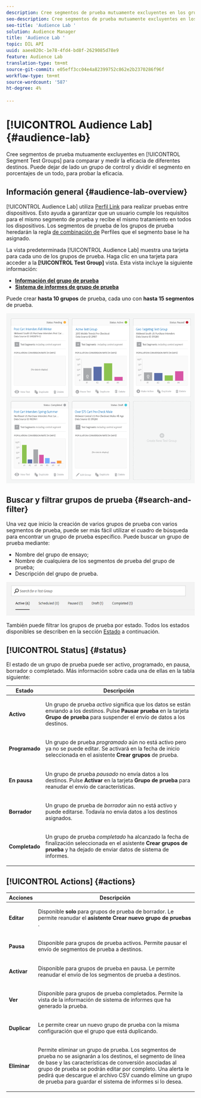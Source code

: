 ```yaml
---
description: Cree segmentos de prueba mutuamente excluyentes en los grupos de prueba de segmentos para comparar y medir la eficacia de diferentes destinos. Puede dejar de lado un grupo de control y dividir el segmento en porcentajes de un todo, para probar la eficacia.
seo-description: Cree segmentos de prueba mutuamente excluyentes en los grupos de prueba de segmentos para comparar y medir la eficacia de diferentes destinos. Puede dejar de lado un grupo de control y dividir el segmento en porcentajes de un todo, para probar la eficacia.
seo-title: 'Audience Lab '
solution: Audience Manager
title: 'Audience Lab '
topic: DIL API
uuid: aaee820c-1e78-4fd4-bd8f-2629085d78e9
feature: Audience Lab
translation-type: tm+mt
source-git-commit: e05eff3cc04e4a82399752c862e2b2370286f96f
workflow-type: tm+mt
source-wordcount: '587'
ht-degree: 4%

---
```



# [!UICONTROL Audience Lab] {#audience-lab}

Cree segmentos de prueba mutuamente excluyentes en [!UICONTROL Segment Test Groups] para comparar y medir la eficacia de diferentes destinos. Puede dejar de lado un grupo de control y dividir el segmento en porcentajes de un todo, para probar la eficacia.

## Información general {#audience-lab-overview}

[!UICONTROL Audience Lab] utiliza [Perfil Link](../../features/profile-merge-rules/merge-rules-overview.md) para realizar pruebas entre dispositivos. Esto ayuda a garantizar que un usuario cumple los requisitos para el mismo segmento de prueba y recibe el mismo tratamiento en todos los dispositivos. Los segmentos de prueba de los grupos de prueba heredarán la regla [de combinación de](../../features/profile-merge-rules/merge-rules-dashboard.md) Perfiles que el segmento base le ha asignado.

La vista predeterminada [!UICONTROL Audience Lab] muestra una tarjeta para cada uno de los grupos de prueba. Haga clic en una tarjeta para acceder a la **[!UICONTROL Test Group]** vista. Esta vista incluye la siguiente información:

* **[Información del grupo de prueba](../../features/audience-lab/audience-lab-information-view.md)**
* **[Sistema de informes de grupo de prueba](../../features/audience-lab/audience-lab-reporting-view.md)**

Puede crear **hasta 10 grupos** de prueba, cada uno con **hasta 15 segmentos** de prueba.

![](assets/test-groups-view.PNG)

## Buscar y filtrar grupos de prueba {#search-and-filter}

Una vez que inicio la creación de varios grupos de prueba con varios segmentos de prueba, puede ser más fácil utilizar el cuadro de búsqueda para encontrar un grupo de prueba específico. Puede buscar un grupo de prueba mediante:

* Nombre del grupo de ensayo;
* Nombre de cualquiera de los segmentos de prueba del grupo de prueba;
* Descripción del grupo de prueba.

![](assets/search_and_filter_audience_lab.png)

También puede filtrar los grupos de prueba por estado. Todos los estados disponibles se describen en la sección [Estado](../../features/audience-lab/audience-lab.md#status) a continuación.

## [!UICONTROL Status] {#status}

El estado de un grupo de prueba puede ser activo, programado, en pausa, borrador o completado. Más información sobre cada una de ellas en la tabla siguiente:

<table id="table_7A0388BA02E045AC971C06A22DAC2C63"> 
 <thead> 
  <tr> 
   <th colname="col1" class="entry"> Estado </th> 
   <th colname="col2" class="entry"> Descripción </th> 
  </tr> 
 </thead>
 <tbody> 
  <tr> 
   <td colname="col1"> <p> <b><span class="uicontrol"> Activo </span></b> </p> </td> 
   <td colname="col2"> <p>Un grupo de prueba <i>activo</i> significa que los datos se están enviando a los destinos. Pulse <b><span class="uicontrol"> Pausar prueba </span></b> en la tarjeta <b><span class="uicontrol"> Grupo de prueba </span></b> para suspender el envío de datos a los destinos. </p> </td> 
  </tr> 
  <tr> 
   <td colname="col1"> <p> <b><span class="uicontrol"> Programado </span></b> </p> </td> 
   <td colname="col2"> <p>Un grupo de prueba <i>programado</i> aún no está activo pero ya no se puede editar. Se activará en la fecha de inicio seleccionada en el asistente <b>Crear grupos</b> de prueba. </p> </td> 
  </tr> 
  <tr> 
   <td colname="col1"> <p> <b><span class="uicontrol"> En pausa </span></b> </p> </td> 
   <td colname="col2"> <p>Un grupo de prueba <i>pausado</i> no envía datos a los destinos. Pulse <b><span class="uicontrol"> Activar </span></b> en la tarjeta <b><span class="uicontrol"> Grupo de prueba </span></b> para reanudar el envío de características. </p> </td> 
  </tr> 
  <tr> 
   <td colname="col1"> <p> <b><span class="uicontrol"> Borrador </span></b> </p> </td> 
   <td colname="col2"> <p>Un grupo de prueba de <i>borrador</i> aún no está activo y puede editarse. Todavía no envía datos a los destinos asignados. </p> </td> 
  </tr> 
  <tr> 
   <td colname="col1"> <p> <b><span class="uicontrol"> Completado </span></b> </p> </td> 
   <td colname="col2"> <p>Un grupo de prueba <i>completado</i> ha alcanzado la fecha de finalización seleccionada en el asistente <b><span class="uicontrol"> Crear grupos de prueba </span></b> y ha dejado de enviar datos de sistema de informes. </p> </td>
  </tr>
 </tbody>
</table>

## [!UICONTROL Actions] {#actions}

<table id="table_481A411E2D2F4FE891595D00E775CF60"> 
 <thead> 
  <tr> 
   <th colname="col1" class="entry"> Acciones </th> 
   <th colname="col2" class="entry"> Descripción </th>
  </tr>
 </thead>
 <tbody> 
  <tr> 
   <td colname="col1"> <p> <b><span class="uicontrol"> Editar </span></b> </p> </td>
   <td colname="col2"> <p>Disponible <b>solo</b> para grupos de prueba de borrador. Le permite reanudar el <b><span class="uicontrol"> asistente Crear nuevo grupo de pruebas </span></b> . </p> </td>
  </tr>
  <tr> 
   <td colname="col1"> <p> <b><span class="uicontrol"> Pausa </span></b> </p> </td>
   <td colname="col2"> <p>Disponible para grupos de prueba activos. Permite pausar el envío de segmentos de prueba a destinos. </p> </td>
  </tr>
  <tr> 
   <td colname="col1"> <p> <b><span class="uicontrol"> Activar </span></b> </p> </td>
   <td colname="col2"> <p>Disponible para grupos de prueba en pausa. Le permite reanudar el envío de los segmentos de prueba a destinos. </p> </td>
  </tr>
  <tr> 
   <td colname="col1"> <p> <b><span class="uicontrol"> Ver </span></b> </p> </td>
   <td colname="col2"> <p>Disponible para grupos de prueba completados. Permite la vista de la información de sistema de informes que ha generado la prueba. </p> </td>
  </tr>
  <tr> 
   <td colname="col1"> <p> <b><span class="uicontrol"> Duplicar </span></b> </p> </td>
   <td colname="col2"> <p>Le permite crear un nuevo grupo de prueba con la misma configuración que el grupo que está duplicando. </p> </td>
  </tr>
  <tr> 
   <td colname="col1"> <p> <b><span class="uicontrol"> Eliminar </span></b> </p> </td>
   <td colname="col2"> <p>Permite eliminar un grupo de prueba. Los segmentos de prueba no se asignarán a los destinos, el segmento de línea de base y las características de conversión asociadas al grupo de prueba se podrán editar por completo. Una alerta le pedirá que descargue el archivo CSV cuando elimine un grupo de prueba para guardar el sistema de informes si lo desea. </p> </td>
  </tr>
 </tbody>
</table>